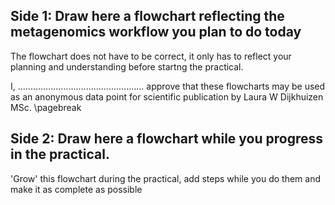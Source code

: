 ## Side 1: Draw here a flowchart reflecting the metagenomics workflow you plan to do today
The flowchart does not have to be correct, it only has to reflect your planning and understanding before startng the practical.


























I, .................................................. approve that these flowcharts may be used as an anonymous data point for scientific publication by Laura W Dijkhuizen MSc.
\pagebreak

## Side 2: Draw here a flowchart while you progress in the practical.
'Grow' this flowchart during the practical, add steps while you do them and make it as complete as possible
